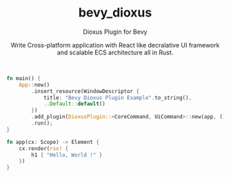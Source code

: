 <div align="center">
    <h1>bevy_dioxus</h1>
    <p>Dioxus Plugin for Bevy</p>
    <p>Write Cross-platform application with React like decralative UI framework and scalable ECS architecture all in Rust.</p>
</div>

<br/>

```rust
fn main() {
    App::new()
        .insert_resource(WindowDescriptor {
            title: "Bevy Dioxus Plugin Example".to_string(),
            ..Default::default()
        })
        .add_plugin(DioxusPlugin::<CoreCommand, UiCommand>::new(app, ()));
        .run();
}

fn app(cx: Scope) -> Element {
    cx.render(rsx! {
        h1 { "Hello, World !" }
    })
}
```
